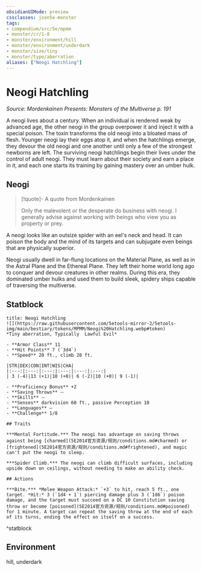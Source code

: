 ```yaml
---
obsidianUIMode: preview
cssclasses: json5e-monster
tags:
- compendium/src/5e/mpmm
- monster/cr/1-8
- monster/environment/hill
- monster/environment/underdark
- monster/size/tiny
- monster/type/aberration
aliases: ["Neogi Hatchling"]
---
```

# Neogi Hatchling
*Source: Mordenkainen Presents: Monsters of the Multiverse p. 191*  

A neogi lives about a century. When an individual is rendered weak by advanced age, the other neogi in the group overpower it and inject it with a special poison. The toxin transforms the old neogi into a bloated mass of flesh. Younger neogi lay their eggs atop it, and when the hatchlings emerge, they devour the old neogi and one another until only a few of the strongest newborns are left. The surviving neogi hatchlings begin their lives under the control of adult neogi. They must learn about their society and earn a place in it, and each one starts its training by gaining mastery over an umber hulk.

## Neogi

> [!quote]- A quote from Mordenkainen  
> 
> Only the malevolent or the desperate do business with neogi. I generally advise against working with beings who view you as property or prey.

A neogi looks like an outsize spider with an eel's neck and head. It can poison the body and the mind of its targets and can subjugate even beings that are physically superior.

Neogi usually dwell in far-flung locations on the Material Plane, as well as in the Astral Plane and the Ethereal Plane. They left their home world long ago to conquer and devour creatures in other realms. During this era, they dominated umber hulks and used them to build sleek, spidery ships capable of traversing the multiverse.

## Statblock

```ad-statblock
title: Neogi Hatchling
![](https://raw.githubusercontent.com/5etools-mirror-2/5etools-img/main/bestiary/tokens/MPMM/Neogi%20Hatchling.webp#token)
*Tiny aberration, Typically  Lawful Evil*

- **Armor Class** 11
- **Hit Points** 7 (`3d4`)
- **Speed** 20 ft., climb 20 ft.

|STR|DEX|CON|INT|WIS|CHA|
|:---:|:---:|:---:|:---:|:---:|:---:|
| 3 (-4)|13 (+1)|10 (+0)| 6 (-2)|10 (+0)| 9 (-1)|

- **Proficiency Bonus** +2
- **Saving Throws** ⏤
- **Skills** ⏤
- **Senses** darkvision 60 ft., passive Perception 10
- **Languages** —
- **Challenge** 1/8

## Traits

***Mental Fortitude.*** The neogi has advantage on saving throws against being [charmed](5E2014官方资源/规则/conditions.md#charmed) or [frightened](5E2014官方资源/规则/conditions.md#frightened), and magic can't put the neogi to sleep.

***Spider Climb.*** The neogi can climb difficult surfaces, including upside down on ceilings, without needing to make an ability check.

## Actions

***Bite.*** *Melee Weapon Attack:* `+3` to hit, reach 5 ft., one target. *Hit:* 3 (`1d4 + 1`) piercing damage plus 3 (`1d6`) poison damage, and the target must succeed on a DC 10 Constitution saving throw or become [poisoned](5E2014官方资源/规则/conditions.md#poisoned) for 1 minute. A target can repeat the saving throw at the end of each of its turns, ending the effect on itself on a success.
```
^statblock

## Environment

hill, underdark